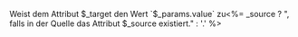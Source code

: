 Weist dem Attribut $_target den Wert `$_params.value` zu<%= _source ? ", falls in der Quelle das Attribut $_source existiert." : '.' %>